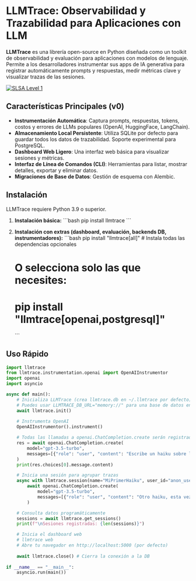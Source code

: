# LLMTrace: Observabilidad y Trazabilidad para Aplicaciones con LLM

**LLMTrace** es una librería open-source en Python diseñada como un toolkit de observabilidad y evaluación para aplicaciones con modelos de lenguaje. Permite a los desarrolladores instrumentar sus apps de IA generativa para registrar automáticamente prompts y respuestas, medir métricas clave y visualizar trazas de las sesiones.

[![SLSA Level 1](https://slsa.dev/images/gh-badge-level-1.svg)](https://slsa.dev)

## Características Principales (v0)

*   **Instrumentación Automática**: Captura prompts, respuestas, tokens, costos y errores de LLMs populares (OpenAI, HuggingFace, LangChain).
*   **Almacenamiento Local Persistente**: Utiliza SQLite por defecto para guardar todos los datos de trazabilidad. Soporte experimental para PostgreSQL.
*   **Dashboard Web Ligero**: Una interfaz web básica para visualizar sesiones y métricas.
*   **Interfaz de Línea de Comandos (CLI)**: Herramientas para listar, mostrar detalles, exportar y eliminar datos.
*   **Migraciones de Base de Datos**: Gestión de esquema con Alembic.

## Instalación

LLMTrace requiere Python 3.9 o superior.

1.  **Instalación básica:**
    \`\`\`bash
    pip install llmtrace
    \`\`\`

2.  **Instalación con extras (dashboard, evaluación, backends DB, instrumentadores):**
    \`\`\`bash
    pip install "llmtrace[all]" # Instala todas las dependencias opcionales
    # O selecciona solo las que necesites:
    # pip install "llmtrace[openai,postgresql]"
    \`\`\`

## Uso Rápido

```python
import llmtrace
from llmtrace.instrumentation.openai import OpenAIInstrumentor
import openai
import asyncio

async def main():
    # Inicializa LLMTrace (crea llmtrace.db en ~/.llmtrace por defecto)
    # Puedes usar LLMTRACE_DB_URL="memory://" para una base de datos en memoria para tests.
    await llmtrace.init() 
    
    # Instrumenta OpenAI
    OpenAIInstrumentor().instrument()

    # Todas las llamadas a openai.ChatCompletion.create serán registradas
    res = await openai.ChatCompletion.create(
        model="gpt-3.5-turbo",
        messages=[{"role": "user", "content": "Escribe un haiku sobre la observabilidad."}]
    )
    print(res.choices[0].message.content)

    # Inicia una sesión para agrupar trazas
    async with llmtrace.session(name="MiPrimerHaiku", user_id="anon_user"):
        await openai.ChatCompletion.create(
            model="gpt-3.5-turbo",
            messages=[{"role": "user", "content": "Otro haiku, esta vez sobre el código."}]
        )

    # Consulta datos programáticamente
    sessions = await llmtrace.get_sessions()
    print(f"\nSesiones registradas: {len(sessions)}")

    # Inicia el dashboard web
    # llmtrace web
    # Abre tu navegador en http://localhost:5000 (por defecto)
    
    await llmtrace.close() # Cierra la conexión a la DB
    
if __name__ == "__main__":
    asyncio.run(main())
